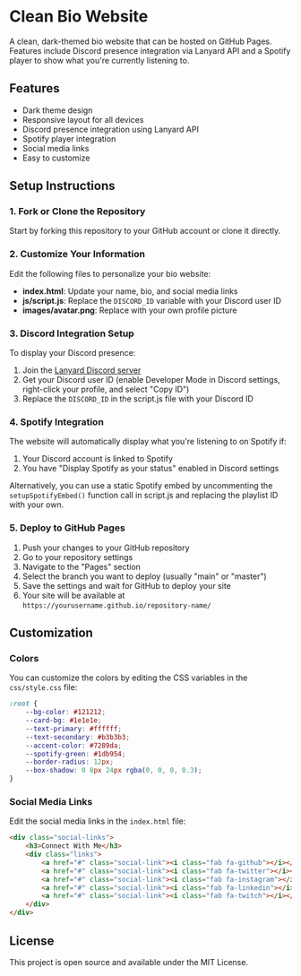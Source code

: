 # Clean Bio Website

A clean, dark-themed bio website that can be hosted on GitHub Pages. Features include Discord presence integration via Lanyard API and a Spotify player to show what you're currently listening to.

## Features

- Dark theme design
- Responsive layout for all devices
- Discord presence integration using Lanyard API
- Spotify player integration
- Social media links
- Easy to customize

## Setup Instructions

### 1. Fork or Clone the Repository

Start by forking this repository to your GitHub account or clone it directly.

### 2. Customize Your Information

Edit the following files to personalize your bio website:

- **index.html**: Update your name, bio, and social media links
- **js/script.js**: Replace the `DISCORD_ID` variable with your Discord user ID
- **images/avatar.png**: Replace with your own profile picture

### 3. Discord Integration Setup

To display your Discord presence:

1. Join the [Lanyard Discord server](https://discord.gg/lanyard)
2. Get your Discord user ID (enable Developer Mode in Discord settings, right-click your profile, and select "Copy ID")
3. Replace the `DISCORD_ID` in the script.js file with your Discord ID

### 4. Spotify Integration

The website will automatically display what you're listening to on Spotify if:

1. Your Discord account is linked to Spotify
2. You have "Display Spotify as your status" enabled in Discord settings

Alternatively, you can use a static Spotify embed by uncommenting the `setupSpotifyEmbed()` function call in script.js and replacing the playlist ID with your own.

### 5. Deploy to GitHub Pages

1. Push your changes to your GitHub repository
2. Go to your repository settings
3. Navigate to the "Pages" section
4. Select the branch you want to deploy (usually "main" or "master")
5. Save the settings and wait for GitHub to deploy your site
6. Your site will be available at `https://yourusername.github.io/repository-name/`

## Customization

### Colors

You can customize the colors by editing the CSS variables in the `css/style.css` file:

```css
:root {
    --bg-color: #121212;
    --card-bg: #1e1e1e;
    --text-primary: #ffffff;
    --text-secondary: #b3b3b3;
    --accent-color: #7289da;
    --spotify-green: #1db954;
    --border-radius: 12px;
    --box-shadow: 0 8px 24px rgba(0, 0, 0, 0.3);
}
```

### Social Media Links

Edit the social media links in the `index.html` file:

```html
<div class="social-links">
    <h3>Connect With Me</h3>
    <div class="links">
        <a href="#" class="social-link"><i class="fab fa-github"></i></a>
        <a href="#" class="social-link"><i class="fab fa-twitter"></i></a>
        <a href="#" class="social-link"><i class="fab fa-instagram"></i></a>
        <a href="#" class="social-link"><i class="fab fa-linkedin"></i></a>
        <a href="#" class="social-link"><i class="fab fa-twitch"></i></a>
    </div>
</div>
```

## License

This project is open source and available under the MIT License.

